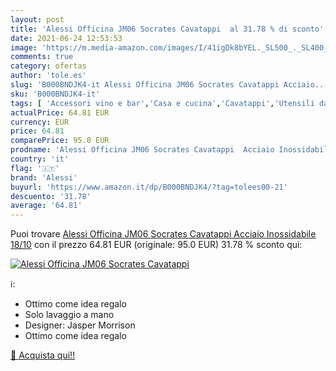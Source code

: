```yaml
---
layout: post
title: 'Alessi Officina JM06 Socrates Cavatappi  al 31.78 % di sconto'
date: 2021-06-24 12:53:53
image: 'https://m.media-amazon.com/images/I/41igDk8bYEL._SL500_._SL400_.jpg'
comments: true
category: ofertas
author: 'tole.es'
slug: 'B000BNDJK4-it Alessi Officina JM06 Socrates Cavatappi Acciaio...'
sku: 'B000BNDJK4-it'
tags: [ 'Accessori vino e bar','Casa e cucina','Cavatappi','Utensili da cucina','alessi', ]
actualPrice: 64.81 EUR
currency: EUR
price: 64.81
comparePrice: 95.0 EUR
prodname: 'Alessi Officina JM06 Socrates Cavatappi  Acciaio Inossidabile 18/10'
country: 'it'
flag: '🇮🇹'
brand: 'Alessi'
buyurl: 'https://www.amazon.it/dp/B000BNDJK4/?tag=tolees00-21'
descuento: '31.78'
average: '64.81'
---
```


Puoi trovare [Alessi Officina JM06 Socrates Cavatappi  Acciaio Inossidabile 18/10](https://www.amazon.it/dp/B000BNDJK4/?tag=tolees00-21) con il prezzo 64.81 EUR (originale: 95.0 EUR) 31.78 % sconto qui:

[![Alessi Officina JM06 Socrates Cavatappi ](https://m.media-amazon.com/images/I/41igDk8bYEL._SL500_._SL400_.jpg)](https://www.amazon.it/dp/B000BNDJK4/?tag=tolees00-21)

ℹ️:

- Ottimo come idea regalo
- Solo lavaggio a mano
- Designer: Jasper Morrison
- Ottimo come idea regalo

[🛒 Acquista qui!!](https://www.amazon.it/dp/B000BNDJK4/?tag=tolees00-21)
